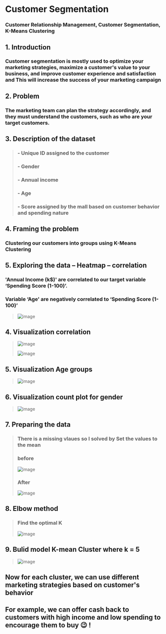 # Customer Segmentation
### Customer Relationship Management, Customer Segmentation, K-Means Clustering 


## **1. Introduction**
### **Customer segmentation is mostly used to optimize your marketing strategies, maximize a customer's value to your business, and improve customer experience and satisfaction and This will increase the success of your marketing campaign**


## **2. Problem**
### **The marketing team can plan the strategy accordingly, and they must understand the customers, such as who are your target customers.**


## **3. Description of the dataset**
> ###  - Unique ID assigned to the customer
> ###  - Gender
> ###  - Annual income
> ###  - Age
> ###  - Score assigned by the mall based on customer behavior and spending nature

## **4. Framing the problem**
### **Clustering our customers into groups using  K-Means Clustering** 


## **5. Exploring the data – Heatmap – correlation**

### **'Annual Income (k$)' are correlated to our target variable ‘Spending Score (1-100)’.** 
### **Variable ‘Age' are negatively correlated to ‘Spending Score (1-100)’** 

>
> ![image](https://user-images.githubusercontent.com/69022024/164135066-2dcda08d-8e1e-44b3-a6a0-e71a98f6f4ff.png)
>

## **4. Visualization correlation**

> 
> ![image](https://user-images.githubusercontent.com/69022024/164135154-bd5b1c15-13b9-4f46-81dc-735a8400913a.png)
> 
> ![image](https://user-images.githubusercontent.com/69022024/164135177-df71a811-efff-4114-9213-a319ba3a4a1d.png)
>

## **5. Visualization Age groups**
>
> ![image](https://user-images.githubusercontent.com/69022024/164135251-f0499f1f-b5da-4621-9950-ccb7599aa47e.png)
>

## **6. Visualization count plot for gender**
>
> ![image](https://user-images.githubusercontent.com/69022024/164135360-f5fa1b0d-bcb9-476a-8274-333e44c46f20.png)
>

## **7. Preparing the data**
>
> ### **There is a missing vlaues so I solved by Set the values to the mean**
> 
> ### **before**
> 
> ![image](https://user-images.githubusercontent.com/69022024/164135431-1da5c55f-b770-4c1a-b0de-d08e508b7585.png)
> 
> ### **After**
> ![image](https://user-images.githubusercontent.com/69022024/164135462-d8e6d16b-029c-49d8-b914-19a939a75a54.png)
>

## **8. Elbow method**

> ### **Find the optimal K** ### 
> 
> ![image](https://user-images.githubusercontent.com/69022024/164135525-063a0d48-9f09-425f-b53a-6163ebc28055.png)
>

## **9. Bulid model K-mean Cluster where k = 5**
>
> ![image](https://user-images.githubusercontent.com/69022024/164135622-a1aa51f8-84ce-4755-a4b2-0db9569624f9.png)
>

## **Now for each cluster, we can use different marketing strategies based on customer's behavior**
## **For example, we can offer cash back to customers with high income and low spending to encourage them to buy :wink: !**









